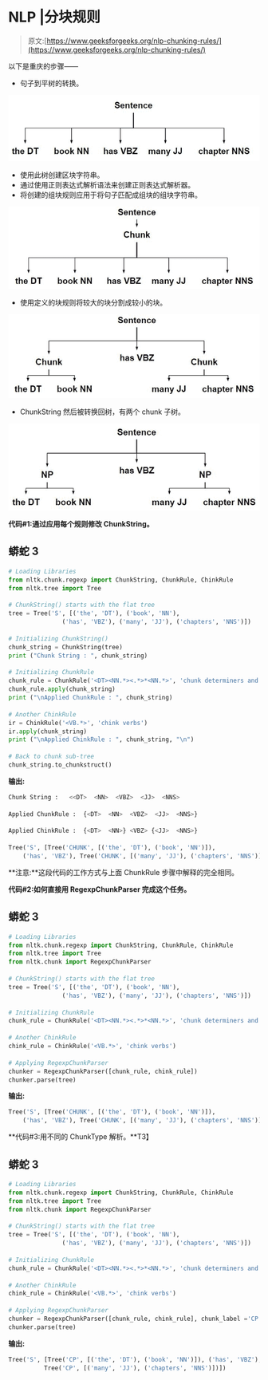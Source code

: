 # NLP |分块规则

> 原文:[https://www.geeksforgeeks.org/nlp-chunking-rules/](https://www.geeksforgeeks.org/nlp-chunking-rules/)

以下是重庆的步骤——

*   句子到平树的转换。

![](img/3f23cf0bf7c260465c3e0dc01445b113.png)

*   使用此树创建区块字符串。
*   通过使用正则表达式解析语法来创建正则表达式解析器。
*   将创建的组块规则应用于将句子匹配成组块的组块字符串。

![](img/987058722d051e8c5d7e1c0c64fa0508.png)

*   使用定义的块规则将较大的块分割成较小的块。

![](img/db8beaef28bcc1d445dafdfb10058ebe.png)

*   ChunkString 然后被转换回树，有两个 chunk 子树。

![](img/685de31f37355967538472f54ec3e9b5.png)

**代码#1:通过应用每个规则修改 ChunkString。**

## 蟒蛇 3

```py
# Loading Libraries
from nltk.chunk.regexp import ChunkString, ChunkRule, ChinkRule
from nltk.tree import Tree

# ChunkString() starts with the flat tree
tree = Tree('S', [('the', 'DT'), ('book', 'NN'),
               ('has', 'VBZ'), ('many', 'JJ'), ('chapters', 'NNS')])

# Initializing ChunkString()
chunk_string = ChunkString(tree)
print ("Chunk String : ", chunk_string)

# Initializing ChunkRule
chunk_rule = ChunkRule('<DT><NN.*><.*>*<NN.*>', 'chunk determiners and nouns')
chunk_rule.apply(chunk_string)
print ("\nApplied ChunkRule : ", chunk_string)

# Another ChinkRule
ir = ChinkRule('<VB.*>', 'chink verbs')
ir.apply(chunk_string)
print ("\nApplied ChinkRule : ", chunk_string, "\n")

# Back to chunk sub-tree
chunk_string.to_chunkstruct()
```

**输出:**

```py
Chunk String :   <<DT>  <NN>  <VBZ>  <JJ>  <NNS> 

Applied ChunkRule :  {<DT>  <NN>  <VBZ>  <JJ>  <NNS>}

Applied ChinkRule :  {<DT>  <NN>} <VBZ> {<JJ>  <NNS>} 

Tree('S', [Tree('CHUNK', [('the', 'DT'), ('book', 'NN')]), 
    ('has', 'VBZ'), Tree('CHUNK', [('many', 'JJ'), ('chapters', 'NNS')])])
```

**注意:**这段代码的工作方式与上面 ChunkRule 步骤中解释的完全相同。

**代码#2:如何直接用 RegexpChunkParser 完成这个任务。**

## 蟒蛇 3

```py
# Loading Libraries
from nltk.chunk.regexp import ChunkString, ChunkRule, ChinkRule
from nltk.tree import Tree
from nltk.chunk import RegexpChunkParser

# ChunkString() starts with the flat tree
tree = Tree('S', [('the', 'DT'), ('book', 'NN'),
               ('has', 'VBZ'), ('many', 'JJ'), ('chapters', 'NNS')])

# Initializing ChunkRule
chunk_rule = ChunkRule('<DT><NN.*><.*>*<NN.*>', 'chunk determiners and nouns')

# Another ChinkRule
chink_rule = ChinkRule('<VB.*>', 'chink verbs')

# Applying RegexpChunkParser
chunker = RegexpChunkParser([chunk_rule, chink_rule])
chunker.parse(tree)
```

**输出:**

```py
Tree('S', [Tree('CHUNK', [('the', 'DT'), ('book', 'NN')]), 
    ('has', 'VBZ'), Tree('CHUNK', [('many', 'JJ'), ('chapters', 'NNS')])])
```

**代码#3:用不同的 ChunkType 解析。**T3】

## 蟒蛇 3

```py
# Loading Libraries
from nltk.chunk.regexp import ChunkString, ChunkRule, ChinkRule
from nltk.tree import Tree
from nltk.chunk import RegexpChunkParser

# ChunkString() starts with the flat tree
tree = Tree('S', [('the', 'DT'), ('book', 'NN'),
               ('has', 'VBZ'), ('many', 'JJ'), ('chapters', 'NNS')])

# Initializing ChunkRule
chunk_rule = ChunkRule('<DT><NN.*><.*>*<NN.*>', 'chunk determiners and nouns')

# Another ChinkRule
chink_rule = ChinkRule('<VB.*>', 'chink verbs')

# Applying RegexpChunkParser
chunker = RegexpChunkParser([chunk_rule, chink_rule], chunk_label ='CP')
chunker.parse(tree)
```

**输出:**

```py
Tree('S', [Tree('CP', [('the', 'DT'), ('book', 'NN')]), ('has', 'VBZ'), 
          Tree('CP', [('many', 'JJ'), ('chapters', 'NNS')])])
```